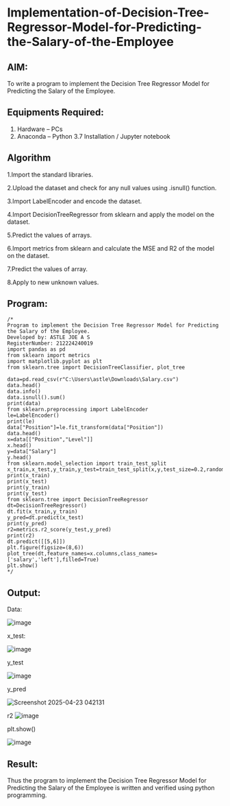 # Implementation-of-Decision-Tree-Regressor-Model-for-Predicting-the-Salary-of-the-Employee

## AIM:
To write a program to implement the Decision Tree Regressor Model for Predicting the Salary of the Employee.

## Equipments Required:
1. Hardware – PCs
2. Anaconda – Python 3.7 Installation / Jupyter notebook

## Algorithm
1.Import the standard libraries.

2.Upload the dataset and check for any null values using .isnull() function.

3.Import LabelEncoder and encode the dataset.

4.Import DecisionTreeRegressor from sklearn and apply the model on the dataset.

5.Predict the values of arrays.

6.Import metrics from sklearn and calculate the MSE and R2 of the model on the dataset.

7.Predict the values of array.

8.Apply to new unknown values.

## Program:
```
/*
Program to implement the Decision Tree Regressor Model for Predicting the Salary of the Employee.
Developed by: ASTLE JOE A S
RegisterNumber: 212224240019
import pandas as pd
from sklearn import metrics
import matplotlib.pyplot as plt
from sklearn.tree import DecisionTreeClassifier, plot_tree

data=pd.read_csv(r"C:\Users\astle\Downloads\Salary.csv")
data.head()
data.info()
data.isnull().sum()
print(data)
from sklearn.preprocessing import LabelEncoder
le=LabelEncoder()
print(le)
data["Position"]=le.fit_transform(data["Position"])
data.head()
x=data[["Position","Level"]]
x.head()
y=data["Salary"]
y.head()
from sklearn.model_selection import train_test_split
x_train,x_test,y_train,y_test=train_test_split(x,y,test_size=0.2,random_state=2)
print(x_train)
print(x_test)
print(y_train)
print(y_test)
from sklearn.tree import DecisionTreeRegressor
dt=DecisionTreeRegressor()
dt.fit(x_train,y_train)
y_pred=dt.predict(x_test)
print(y_pred)
r2=metrics.r2_score(y_test,y_pred)
print(r2)
dt.predict([[5,6]])
plt.figure(figsize=(8,6))
plot_tree(dt,feature_names=x.columns,class_names=['salary','left'],filled=True)
plt.show() 
*/
```

## Output:
Data:

![image](https://github.com/user-attachments/assets/48ed97be-c1f6-4ac2-a8e2-b82b55fd8b56)

x_test:

![image](https://github.com/user-attachments/assets/6829adc5-efc0-4ec5-8d96-7058a19a921e)

y_test

![image](https://github.com/user-attachments/assets/4b705cd4-5eeb-48c6-b1cc-386404cef92f)

y_pred

![Screenshot 2025-04-23 042131](https://github.com/user-attachments/assets/29a0442f-5ab5-4f49-a567-cd02dda77b34)

r2
![image](https://github.com/user-attachments/assets/45fdf366-3306-465a-bd1b-00c2360c96b5)

plt.show()

![image](https://github.com/user-attachments/assets/1136c315-d4c6-4701-8d35-ddc53dda7425)


## Result:
Thus the program to implement the Decision Tree Regressor Model for Predicting the Salary of the Employee is written and verified using python programming.
